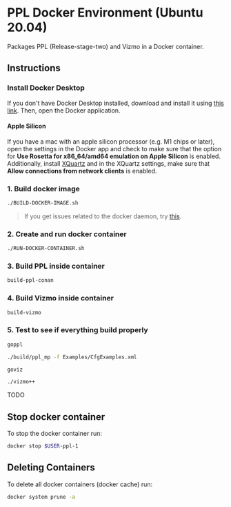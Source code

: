 # PPL Docker Environment (Ubuntu 20.04)

Packages PPL (Release-stage-two) and Vizmo in a Docker container.

## Instructions

### Install Docker Desktop

If you don't have Docker Desktop installed, download and install it using [this link](https://docs.docker.com/engine/install/). Then, open the Docker application.

#### Apple Silicon

If you have a mac with an apple silicon processor (e.g. M1 chips or later), open the settings in the Docker app and check to make sure that the option for **Use Rosetta for x86_64/amd64 emulation on Apple Silicon** is enabled. Additionally, install [XQuartz](https://www.xquartz.org/) and in the XQuartz settings, make sure that **Allow connections from network clients** is enabled.

### 1. Build docker image

```sh
./BUILD-DOCKER-IMAGE.sh
```

> If you get issues related to the docker daemon, try [this](https://medium.com/@praveenadoni4456/error-got-permission-denied-while-trying-to-connect-to-the-docker-daemon-socket-at-e68bfab8146a).

### 2. Create and run docker container

```sh
./RUN-DOCKER-CONTAINER.sh
```

### 3. Build PPL inside container

```sh
build-ppl-conan
```

### 4. Build Vizmo inside container

```sh
build-vizmo
```

### 5. Test to see if everything build properly

```sh
goppl
```

```sh
./build/ppl_mp -f Examples/CfgExamples.xml
```

```sh
goviz
```

```sh
./vizmo++
```

TODO

## Stop docker container

To stop the docker container run:

```sh
docker stop $USER-ppl-1
```

## Deleting Containers

To delete all docker containers (docker cache) run:

```sh
docker system prune -a
```
